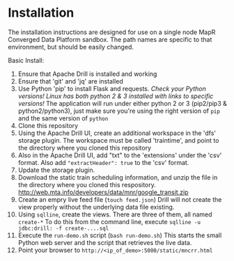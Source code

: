 # Installation
The installation instructions are designed for use on a single node MapR Converged Data Platform sandbox. The path names are specific to that environment, but should be easily changed.

Basic Install:
  1. Ensure that Apache Drill is installed and working
  2. Ensure that 'git' and 'jq' are installed
  3. Use Python 'pip' to install Flask and requests. *Check your Python versions! Linux has both python 2 & 3 installed with links to specific versions!* The application will run under either python 2 or 3 (pip2/pip3 & python2/python3), just make sure you're using the right version of `pip` and the same version of `python`
  4. Clone this repository
  5. Using the Apache Drill UI, create an additional workspace in the 'dfs' storage plugin. The workspace must be called 'traintime', and point to the directory where you cloned this repository
  6. Also in the Apache Drill UI, add "txt" to the 'extensions'  under the 'csv' format. Also add `"extractHeader": true` to the 'csv' format.
  7. Update the storage plugin.
  8. Download the static train scheduling information, and unzip the file in the directory where you cloned this respository. http://web.mta.info/developers/data/mnr/google_transit.zip
  9. Create an empry live feed file (`touch feed.json`) Drill will not create the view properly without the underlying data file existing.
  10. Using `sqlline`, create the views. There are three of them, all named `create-*` To do this from the command line, execute `sqlline -u jdbc:drill: -f create-....sql`
  11. Execute the `run-demo.sh` script (`bash run-demo.sh`) This starts the small Python web server and the script that retrieves the live data.
  12. Point your browser to `http://<ip_of_demo>:5000/static/mncrr.html`
  
  
